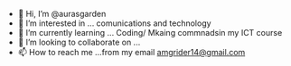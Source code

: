 - 👋 Hi, I’m @aurasgarden
- 👀 I’m interested in ... comunications and technology 
- 🌱 I’m currently learning ... Coding/ Mkaing commnadsin my ICT course 
- 💞️ I’m looking to collaborate on ...
- 📫 How to reach me ...from my email amgrider14@gmail.com

<!---
aurasgarden/aurasgarden is a ✨ special ✨ repository because its `README.md` (this file) appears on your GitHub profile.
You can click the Preview link to take a look at your changes.
--->
